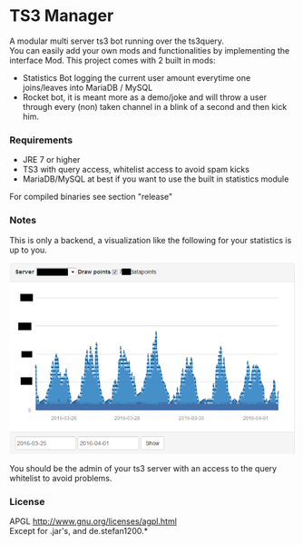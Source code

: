 TS3 Manager
===========

A modular multi server ts3 bot running over the ts3query.  
You can easily add your own mods and functionalities by implementing the interface Mod.
This project comes with 2 built in mods:
- Statistics Bot logging the current user amount everytime one joins/leaves into MariaDB / MySQL
- Rocket bot, it is meant more as a demo/joke and will throw a user through every (non) taken channel in a blink of a second and then kick him.

### Requirements
- JRE 7 or higher
- TS3 with query access, whitelist access to avoid spam kicks
- MariaDB/MySQL at best if you want to use the built in statistics module

For compiled binaries see section "release"

### Notes
This is only a backend, a visualization like the following for your statistics is up to you.

<div align="center">
<a><img src="stats.png" /><a/> 
</div>
  
You should be the admin of your ts3 server with an access to the query whitelist to avoid problems.

### License
APGL http://www.gnu.org/licenses/agpl.html  
Except for .jar's, and de.stefan1200.*
